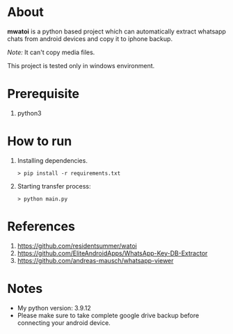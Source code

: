 # About

**mwatoi** is a python based project which can automatically extract whatsapp chats from android devices and copy it to iphone backup.

*Note:* It can't copy media files.

This project is tested only in windows environment.

# Prerequisite

1. python3

# How to run

1. Installing dependencies.

    `> pip install -r requirements.txt`

2. Starting transfer process:

    `> python main.py`

# References

1. https://github.com/residentsummer/watoi
2. https://github.com/EliteAndroidApps/WhatsApp-Key-DB-Extractor
3. https://github.com/andreas-mausch/whatsapp-viewer


# Notes
- My python version: 3.9.12
- Please make sure to take complete google drive backup before connecting your android device.